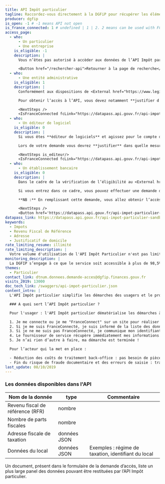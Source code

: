 ```yaml
---
title: API Impôt particulier
tagline: Raccordez-vous directement à la DGFiP pour récupérer les éléments fiscaux nécessaires à vos téléservices, éliminez le traitement et le stockage des pièces justificatives
producer: dgfip
is_open: -1 # -1 means API not open
is_france_connected: 1 # undefined | 1 | 2. 2 means can be used with FC, 2 means has to be used with FC
access_page:
  - who:
      - Un particulier
      - Une entreprise
    is_eligible: -1
    description: |
      Vous n’êtes pas autorisé à accèder aux données de l’API Impôt particulier.

      <Button href="/rechercher-api">Retourner à la page de recherche</Button>
  - who:
      - Une entité administrative
    is_eligible: 1
    description: |
      Conformément aux dispositions de <External href="https://www.legifrance.gouv.fr/affichCodeArticle.do?cidTexte=LEGITEXT000031366350&idArticle=LEGIARTI000031367412&dateTexte=&categorieLien=cid">l'article L114-8</External> du *code des relations entre le public et l'administration*, seules les administrations sont habilitées à échanger entre elles des informations ou données strictement nécessaires pour traiter une démarche.

      Pour obtenir l’accès à l’API, vous devez notamment **justifier d'une simplification pour les citoyens** et vous engager à n'accéder qu’aux données strictement nécessaires à la démarche conformément au principe de proportionnalité.

      <NextSteps />
      <IsFranceConnected fcLink="https://datapass.api.gouv.fr/api-impot-particulier-fc-sandbox" notFcLink="https://datapass.api.gouv.fr/api-impot-particulier-sandbox"/>
  - who:
      - Un éditeur de logiciel
    is_eligible: 0
    description: |
      Si vous êtes **éditeur de logiciels** et agissez pour le compte d'une administration ou d'une collectivité, vous pouvez remplir une demande d’accès à l’API particulier vous-même pour l'entité que vous représentez, dans le cadre de <External href="https://www.legifrance.gouv.fr/affichCodeArticle.do?cidTexte=LEGITEXT000031366350&idArticle=LEGIARTI000031367412&dateTexte=&categorieLien=cid">l'article L114-8</External> du *code des relations entre le public et l'administration*.

      Lors de votre demande vous devrez **justifier** dans quelle mesure l'entité pour laquelle vous opérez rentre dans ce cadre juridique.

      <NextSteps is_editeur/>
      <IsFranceConnected fcLink="https://datapass.api.gouv.fr/api-impot-particulier-fc-sandbox" notFcLink="https://datapass.api.gouv.fr/api-impot-particulier-sandbox"/>
  - who:
      - Un établissement bancaire
    is_eligible: 0
    description: |
      Dans le cadre de la vérification de l’éligibilité au <External href="https://www.service-public.fr/particuliers/vosdroits/F2367">LEP</External> les banques peuvent être considérées comme une administration au sens de <External href="https://www.legifrance.gouv.fr/affichCodeArticle.do?cidTexte=LEGITEXT000031366350&idArticle=LEGIARTI000031367308&dateTexte=&categorieLien=cid">l'article L100-3</External> du *code des relations entre le public et l'administration*.

      Si vous entrez dans ce cadre, vous pouvez effectuer une demande d'accès à l’API Impôt particulier.

      **NB :** En remplissant cette demande, vous allez obtenir l’accès à l'API Impôt Particulier. Afin d'accéder aux données il est également nécessaire d’avoir accès à <External href="/les-api/api_r2p/demande-acces"> l'API R2P</External> afin d'obtenir l'identifiant fiscal (SPI).

      <NextSteps />
      <Button href='https://datapass.api.gouv.fr/api-impot-particulier-sandbox?demarche=eligibilite_lep'>Remplir une demande</Button>
datapass_link: https://datapass.api.gouv.fr/api-impot-particulier-sandbox
keywords:
  - Impots
  - Revenu Fiscal de Référence
  - Adresse
  - Justificatif de domicile
rate_limiting_resume: illimité
rate_limiting_description: |
  Votre volume d'utilisation de l'API Impôt Particulier n'est pas limité par défaut mais fait l'objet d'une déclaration lors de votre demande d'accès. En cas d'utilisation abusive, la DGFiP se réserve le droit de restreindre et/ou couper votre accès à tout moment.
monitoring_description: |
  La DGFIP s’engage à ce que le service soit accessible à plus de 98,5% et à communiquer sur les coupures de service ponctuelles qui pourraient survenir.
themes:
  - Particulier
contact_link: dtnum.donnees.demande-acces@dgfip.finances.gouv.fr
visits_2019: 13000
doc_tech_link: /swaggers/api-impot-particulier.json
content_intro: |
  L'API Impôt particulier simplifie les démarches des usagers et le processus de gestion de vos téléservices. Elle permet l’échange d’informations fiscales entre la DGFiP et une entité administrative (administration, ministère, organisme public, collectivité) ou une entreprise dans le cadre de leurs obligations légales et réglementaires pour des missions d’intérêts général.

  ### A quoi sert l’API Impôt particulier ?

  Pour l'usager : l'API Impôt particulier dématérialise les démarches à 100% :

  1. Je me connecte ou je me "FranceConnect" sur un site pour réaliser une démarche administrative.
  2. Si je me suis FranceConnecté, je suis informé de la liste des données qui seront transmises.
  3. Si je ne me suis pas FranceConnecté, je communique mon identifiant fiscal (SPI) ou mon état civil complet.
  4. Le fournisseur de service récupère immédiatement mes informations.
  5. Je n’ai rien d’autre à faire, ma démarche est terminée !

  Pour l’acteur qui la met en place :

  - Réduction des coûts de traitement back-office : pas besoin de pièces justificatives complémentaires
  - Fin du risque de fraude documentaire et des erreurs de saisie : transmission immédiate par la DGFiP de données fiables et fraîches
last_update: 08/10/2019
---
```


### Les données disponibles dans l'API

| Nom de la donnée                 | type         | Commentaire                                                             |
| -------------------------------- | ------------ | ----------------------------------------------------------------------- |
| Revenu fiscal de référence (RFR) | nombre       |                                                                         |
| Nombre de parts fiscales         | nombre       |                                                                         |
| Adresse fiscale de taxation      | données JSON |                                                                         |
| Données du local                 | données JSON | Exemples : régime de taxation, identifiant du local                     |

Un document, présent dans le formulaire de la demande d’accès, liste un plus large panel des données
pouvant être restituées par l’API Impôt particulier.
